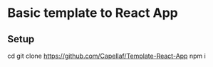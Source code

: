 # Basic template to React App

## Setup
cd <PROJECT-PATH> 
git clone https://github.com/Capellaf/Template-React-App
npm i
